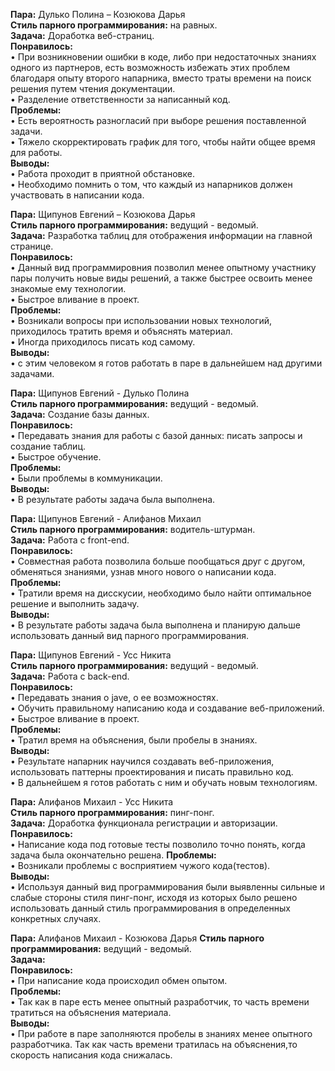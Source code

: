 **Пара:** Дулько Полина – Козюкова Дарья  
**Стиль парного программирования:** на равных.  
**Задача:** Доработка веб-страниц.          
**Понравилось:**   
•	При возникновении ошибки в коде, либо при недостаточных знаниях одного из партнеров, есть возможность избежать этих проблем благодаря опыту второго напарника, вместо траты времени на поиск решения путем чтения документации.  
•	Разделение ответственности за написанный код.          
**Проблемы:**  
•	Есть вероятность разногласий при выборе решения поставленной задачи.  
•	Тяжело скорректировать график для того, чтобы найти общее время для работы.  
**Выводы:**   
•	Работа проходит в приятной обстановке.  
•	Необходимо помнить о том, что каждый из напарников должен участвовать в написании кода.   

**Пара:** Щипунов Евгений – Козюкова Дарья  
**Стиль парного программирования:** ведущий - ведомый.  
**Задача:** Разработка таблиц для отображения информации на главной странице.           
**Понравилось:**   
•	Данный вид программировния позволил менее опытному участнику пары получить новые виды решений, а также быстрее освоить менее знакомые ему технологии.    
•	Быстрое вливание в проект.  
**Проблемы:**   
•	Возникали вопросы при использовании новых технологий, приходилось тратить время и объяснять материал.    
•	Иногда приходилось писать код самому.    
**Выводы:**     
•	с этим человеком я готов работать в паре в дальнейшем над другими задачами.   

**Пара:** Щипунов Евгений - Дулько Полина  
**Стиль парного программирования:** ведущий - ведомый.    
**Задача:** Создание базы данных.          
**Понравилось:**   
•	Передавать знания для работы с базой данных: писать запросы и создание таблиц.  
•	Быстрое обучение.      
**Проблемы:**  
• Были проблемы в коммуникации.      
**Выводы:**   
•	В результате работы задача была выполнена.  

**Пара:** Щипунов Евгений - Алифанов Михаил   
**Стиль парного программирования:** водитель-штурман.  
**Задача:** Работа с front-end.           
**Понравилось:**   
•	Совместная работа позволила больше пообщаться друг с другом, обменяться знаниями, узнав много нового о написании кода.  
**Проблемы:**  
• Тратили время на дисскусии, необходимо было найти оптимальное решение и выполнить задачу.    
**Выводы:**   
•	В результате работы задача была выполнена и планирую дальше использовать данный вид парного программирования.   

**Пара:** Щипунов Евгений - Усс Никита  
**Стиль парного программирования:** ведущий - ведомый.    
**Задача:** Работа с back-end.          
**Понравилось:**   
•	Передавать знания о jave, о ее возможностях.     
•	Обучить правильному написанию кода и создавание веб-приложений.   
•	Быстрое вливание в проект.   
**Проблемы:**  
• Тратил время на объяснения, были пробелы в знаниях.      
**Выводы:**   
•	Результате напарник научился создавать веб-приложения, использовать паттерны проектирования и писать правильно код.   
•	В дальнейшем я готов работать с ним и обучать новым технологиям.

**Пара:** Алифанов Михаил - Усс Никита  
**Стиль парного программирования:** пинг-понг.    
**Задача:** Доработка функционала регистрации и авторизации.          
**Понравилось:**   
•	Написание кода под готовые тесты позволило точно понять, когда задача была окончательно решена.
**Проблемы:**  
• Возникали проблемы с восприятием чужого кода(тестов).      
**Выводы:**   
•	Используя данный вид программирования были выявленны сильные и слабые стороны стиля пинг-понг, исходя из которых было решено использовать данный стиль программирования в определенных конкретных случаях. 

**Пара:** Алифанов Михаил - Козюкова Дарья 
**Стиль парного программирования:** ведущий - ведомый.    
**Задача:**           
**Понравилось:**   
•	При написание кода происходил обмен опытом.    
**Проблемы:**  
•	Так как в паре есть менее опытный разработчик, то часть времени тратиться на объяснения материала.     
**Выводы:**   
•	При работе в паре заполняются пробелы в знаниях менее опытного разработчика. Так как часть времени тратилась на объяснения,то скорость написания кода снижалась.
